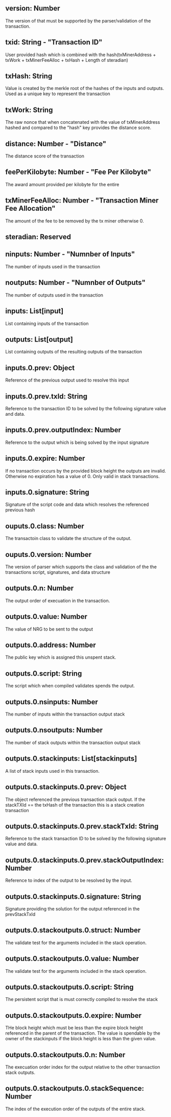 ## version: Number 
The version of that must be supported by the parser/validation of the transaction. 

## txid: String - "Transaction ID" 
User provided hash which is combined with the hash(txMinerAddress + txWork + txMinerFeeAlloc + txHash + Length of steradian)

## txHash: String 
Value is created by the merkle root of the hashes of the inputs and outputs. Used as a unique key to represent the transaction

## txWork: String 
The raw nonce that when concatenated with the value of txMinerAddress hashed and compared to the "hash" key provides the distance score.

## distance: Number - "Distance"
The distance score of the transaction

## feePerKilobyte: Number - "Fee Per Kilobyte"
The award amount provided per kilobyte for the entire 

## txMinerFeeAlloc: Number - "Transaction Miner Fee Allocation" 
The amount of the fee to be removed by the tx miner otherwise 0.

## steradian: Reserved 

## ninputs: Number - "Numnber of Inputs" 
The number of inputs used in the transaction

## noutputs: Number - "Numnber of Outputs" 
The number of outputs used in the transaction

## inputs: List[input]
List containing inputs of the transaction

## outputs: List[output]
List containing outputs of the resulting outputs of the transaction

## inputs.0.prev: Object
Reference of the previous output used to resolve this input

## inputs.0.prev.txId: String
Reference to the transaction ID to be solved by the following signature value and data.

## inputs.0.prev.outputIndex: Number
Reference to the output which is being solved by the input signature

## inputs.0.expire: Number 
If no transaction occurs by the provided block height the outputs are invalid. Otherwise no expiration has a value of 0. Only valid in stack transactions.

## inputs.0.signature: String
Signature of the script code and data which resolves the referenced previous hash 

## ouputs.0.class: Number
The transactoin class to validate the structure of the output. 

## ouputs.0.version: Number
The version of parser which supports the class and validation of the the transactions script, signatures, and data structure

## outputs.0.n: Number
The output order of execuation in the transaction. 

## outputs.0.value: Number
The value of NRG to be sent to the output

## outputs.0.address: Number
The public key which is assigned this unspent stack.

## outputs.0.script: String
The script which when compiled validates spends the output.

## outputs.0.nsinputs: Number
The number of inputs within the transaction output stack 

## outputs.0.nsoutputs: Number
The number of stack outputs within the transaction output stack 

## outputs.0.stackinputs: List[stackinputs]
A list of stack inputs used in this transaction. 

## outputs.0.stackinputs.0.prev: Object
The object referenced the previous transaction stack output. If the stackTXId == the txHash of the transaction this is a stack creation transaction

## outputs.0.stackinputs.0.prev.stackTxId: String 
Reference to the stack transaction ID to be solved by the following signature value and data.

## outputs.0.stackinputs.0.prev.stackOutputIndex: Number 
Reference to index of the output to be resolved by the input.

## outputs.0.stackinputs.0.signature: String 
Signature providing the solution for the output referenced in the prevStackTxId 

## outputs.0.stackoutputs.0.struct: Number
The validate test for the arguments included in the stack operation.

## outputs.0.stackoutputs.0.value: Number
The validate test for the arguments included in the stack operation.

## outputs.0.stackoutputs.0.script: String
The persistent script that is must correctly compiled to resolve the stack

## outputs.0.stackoutputs.0.expire: Number
THe block height which must be less than the expire block height referenced in the parent of the transaction. The value is spendable by the owner of the stackinputs if the block height is less than the given value.  

## outputs.0.stackoutputs.0.n: Number
The execuation order index for the output relative to the other transaction stack outputs.

## outputs.0.stackoutputs.0.stackSequence: Number
The index of the execution order of the outputs of the entire stack.
